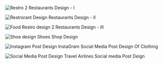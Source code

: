 ![Restro 2](https://github.com/user-attachments/assets/bc51f5b8-236f-4855-a0d7-170d67f66087)
Restaurants Design - I




![Restrorant Design](https://github.com/user-attachments/assets/da1b957d-6b42-4a9f-83e6-0308fe399aaa)
Restaurants Design - II




![Food Restro design 2](https://github.com/user-attachments/assets/264c79f7-3427-4a6d-bd7c-e0ff3a79ebba)
Restaurants Design - III



![Shoe design](https://github.com/user-attachments/assets/0525dbb6-15e2-4a4b-80c7-5e21acd0a2de)
Shoes Shop Design



![Instagram Post Design](https://github.com/user-attachments/assets/b16b7e42-e656-432a-a61f-bbff1ee0357b)
InstaGram Social Media Post Design Of Clothing



![Social Media Post Design](https://github.com/user-attachments/assets/60d59382-4721-4dc8-945e-9005bac682be)
Travel Airlines Social media Post Deign
